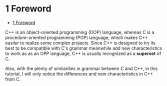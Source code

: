 # 1 Foreword

- [1 Foreword](#1-foreword)

C++ is an object-oriented programming (OOP) language, whereas C is a procedure-oriented programming (POP) language, which makes C++ easiler to realize some complex projects. Since C++ is designed to try its best to be compatible with C's grammar meanwhile add new characteristics to work as as an OPP language, C++ is usually recognized as a **superset** of C.

Also, with the plenty of similarilies in grammar between C and C++, in this tutorial, I will only notice the differences and new characteristics in C++ from C.
